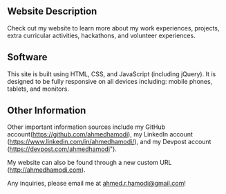 ## Website Description

Check out my website to learn more about my work experiences, projects, extra curricular activities, hackathons, and volunteer experiences.


## Software

This site is built using HTML, CSS, and JavaScript (including jQuery). It is designed to be fully responsive on all devices including: mobile phones, tablets, and monitors.


## Other Information

Other important information sources include my GitHub account(https://github.com/ahmedhamodi), my LinkedIn account (https://www.linkedin.com/in/ahmedhamodi/), and my Devpost account (https://devpost.com/ahmedhamodi").

My website can also be found through a new custom URL (http://ahmedhamodi.com).

Any inquiries, please email me at ahmed.r.hamodi@gmail.com!
